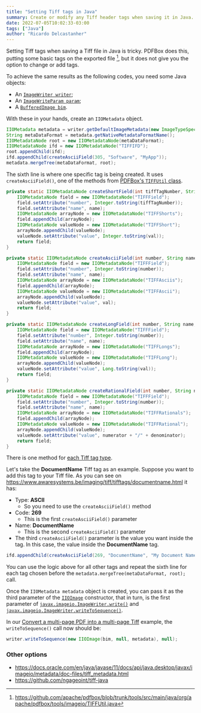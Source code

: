 ```yaml
---
title: "Setting Tiff tags in Java"
summary: Create or modify any Tiff header tags when saving it in Java.
date: 2022-07-05T10:02:33-03:00
tags: ["Java"]
author: "Ricardo Delcastanher"
---
```


Setting Tiff tags when saving a Tiff file in Java is tricky. PDFBox does this, putting some basic tags on the exported file [^1], but it does not give you the option to change or add tags.

[^1]: https://github.com/apache/pdfbox/blob/trunk/tools/src/main/java/org/apache/pdfbox/tools/imageio/TIFFUtil.java

To achieve the same results as the following codes, you need some Java objects:
-   An [`ImageWriter writer`](/posts/convert-pdf-to-tiff-in-java-with-apache-pdfbox/#convert-a-multi-page-pdf-into-a-multi-page-tiff);
-   An [`ImageWriteParam param`](/posts/tiff-compression-in-java/);
-   A [`BufferedImage bim`](/posts/convert-pdf-to-tiff-in-java-with-apache-pdfbox/#convert-a-multi-page-pdf-into-a-multi-page-tiff).

With these in your hands, create an `IIOMetadata` object.

```Java {linenos=true}
IIOMetadata metadata = writer.getDefaultImageMetadata(new ImageTypeSpecifier(bim), param);
String metaDataFormat = metadata.getNativeMetadataFormatName();
IIOMetadataNode root = new IIOMetadataNode(metaDataFormat);
IIOMetadataNode ifd = new IIOMetadataNode("TIFFIFD");
root.appendChild(ifd);
ifd.appendChild(createAsciiField(305, "Software", "MyApp"));
metadata.mergeTree(metaDataFormat, root);
```

The sixth line is where one specific tag is being created. It uses `createAsciiField()`, one of the methods from [PDFBox's `TIFFUtil` class](https://github.com/apache/pdfbox/blob/trunk/tools/src/main/java/org/apache/pdfbox/tools/imageio/TIFFUtil.java).

```Java
private static IIOMetadataNode createShortField(int tiffTagNumber, String name, int val) {
    IIOMetadataNode field = new IIOMetadataNode("TIFFField");
    field.setAttribute("number", Integer.toString(tiffTagNumber));
    field.setAttribute("name", name);
    IIOMetadataNode arrayNode = new IIOMetadataNode("TIFFShorts");
    field.appendChild(arrayNode);
    IIOMetadataNode valueNode = new IIOMetadataNode("TIFFShort");
    arrayNode.appendChild(valueNode);
    valueNode.setAttribute("value", Integer.toString(val));
    return field;
}

private static IIOMetadataNode createAsciiField(int number, String name, String val) {
    IIOMetadataNode field = new IIOMetadataNode("TIFFField");
    field.setAttribute("number", Integer.toString(number));
    field.setAttribute("name", name);
    IIOMetadataNode arrayNode = new IIOMetadataNode("TIFFAsciis");
    field.appendChild(arrayNode);
    IIOMetadataNode valueNode = new IIOMetadataNode("TIFFAscii");
    arrayNode.appendChild(valueNode);
    valueNode.setAttribute("value", val);
    return field;
}

private static IIOMetadataNode createLongField(int number, String name, long val) {
    IIOMetadataNode field = new IIOMetadataNode("TIFFField");
    field.setAttribute("number", Integer.toString(number));
    field.setAttribute("name", name);
    IIOMetadataNode arrayNode = new IIOMetadataNode("TIFFLongs");
    field.appendChild(arrayNode);
    IIOMetadataNode valueNode = new IIOMetadataNode("TIFFLong");
    arrayNode.appendChild(valueNode);
    valueNode.setAttribute("value", Long.toString(val));
    return field;
}

private static IIOMetadataNode createRationalField(int number, String name, int numerator, int denominator) {
    IIOMetadataNode field = new IIOMetadataNode("TIFFField");
    field.setAttribute("number", Integer.toString(number));
    field.setAttribute("name", name);
    IIOMetadataNode arrayNode = new IIOMetadataNode("TIFFRationals");
    field.appendChild(arrayNode);
    IIOMetadataNode valueNode = new IIOMetadataNode("TIFFRational");
    arrayNode.appendChild(valueNode);
    valueNode.setAttribute("value", numerator + "/" + denominator);
    return field;
}
```

There is one method for [each Tiff tag type](https://www.loc.gov/preservation/digital/formats/content/tiff_tags.shtml).

Let's take the **DocumentName** Tiff tag as an example. Suppose you want to add this tag to your Tiff file. As you can see on https://www.awaresystems.be/imaging/tiff/tifftags/documentname.html it has:
-   Type: **ASCII**
    -   So you need to use the `createAsciiField()` method
-   Code: **269**
    -   This is the first `createAsciiField()` parameter
-   Name: **DocumentName**
    -   This is the second `createAsciiField()` parameter
-   The third `createAsciiField()` parameter is the value you want inside the tag. In this case, the value inside the **DocumentName** tag.

```Java
ifd.appendChild(createAsciiField(269, "DocumentName", "My Document Name"));
```

You can use the logic above for all other tags and repeat the sixth line for each tag chosen before the `metadata.mergeTree(metaDataFormat, root);` call.

Once the `IIOMetadata metadata` object is created, you can pass it as the third parameter of the [`IIOImage`](https://docs.oracle.com/en/java/javase/11/docs/api/java.desktop/javax/imageio/IIOImage.html) constructor, that in turn, is the first parameter of [`javax.imageio.ImageWriter.write()`](https://docs.oracle.com/en/java/javase/11/docs/api/java.desktop/javax/imageio/ImageWriter.html#write(javax.imageio.metadata.IIOMetadata,javax.imageio.IIOImage,javax.imageio.ImageWriteParam)) and [`javax.imageio.ImageWriter.writeToSequence()`](https://docs.oracle.com/en/java/javase/11/docs/api/java.desktop/javax/imageio/ImageWriter.html#writeToSequence(javax.imageio.IIOImage,javax.imageio.ImageWriteParam)).

In our [Convert a multi-page PDF into a multi-page Tiff](/posts/convert-pdf-to-tiff-in-java-with-apache-pdfbox/) example, the `writeToSequence()` call now should be:

```Java
writer.writeToSequence(new IIOImage(bim, null, metadata), null);
```

### Other options
-   https://docs.oracle.com/en/java/javase/11/docs/api/java.desktop/javax/imageio/metadata/doc-files/tiff_metadata.html
-   https://github.com/ngageoint/tiff-java
